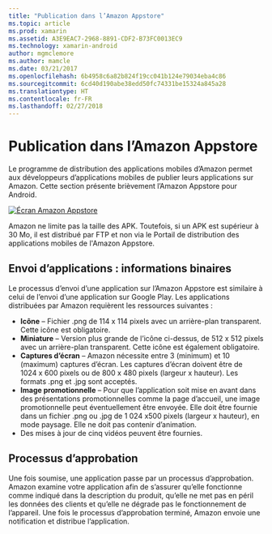 ```yaml
---
title: "Publication dans l’Amazon Appstore"
ms.topic: article
ms.prod: xamarin
ms.assetid: A3E9EAC7-2968-8891-CDF2-B73FC0013EC9
ms.technology: xamarin-android
author: mgmclemore
ms.author: mamcle
ms.date: 03/21/2017
ms.openlocfilehash: 6b4958c6a82b824f19cc041b124e79034eba4c86
ms.sourcegitcommit: 6cd40d190abe38edd50fc74331be15324a845a28
ms.translationtype: HT
ms.contentlocale: fr-FR
ms.lasthandoff: 02/27/2018
---
```

# <a name="publishing-to-the-amazon-app-store"></a>Publication dans l’Amazon Appstore

Le programme de distribution des applications mobiles d’Amazon permet aux développeurs d’applications mobiles de publier leurs applications sur Amazon. Cette section présente brièvement l’Amazon Appstore pour Android. 

[![Écran Amazon Appstore](publishing-to-amazon-images/amazon-app-store.png)](publishing-to-amazon-images/amazon-app-store.png)

Amazon ne limite pas la taille des APK. Toutefois, si un APK est supérieur à 30 Mo, il est distribué par FTP et non via le Portail de distribution des applications mobiles de l'Amazon Appstore.

<a name="Submitting_Apps:_Binary_Info" />

## <a name="submitting-apps-binary-info"></a>Envoi d’applications : informations binaires

Le processus d’envoi d’une application sur l’Amazon Appstore est similaire à celui de l’envoi d’une application sur Google Play. Les applications distribuées par Amazon requièrent les ressources suivantes : 

-   **Icône** &ndash;   Fichier .png de 114 x 114 pixels avec un arrière-plan transparent. Cette icône est obligatoire.
-   **Miniature** &ndash;   Version plus grande de l’icône ci-dessus, de 512 x 512 pixels avec un arrière-plan transparent. Cette icône est également obligatoire.
-   **Captures d’écran** &ndash;   Amazon nécessite entre 3 (minimum) et 10 (maximum) captures d’écran. Les captures d’écran doivent être de 1024 x 600 pixels ou de 800 x 480 pixels (largeur x hauteur). Les formats .png et .jpg sont acceptés.
-   **Image promotionnelle** &ndash;   Pour que l’application soit mise en avant dans des présentations promotionnelles comme la page d’accueil, une image promotionnelle peut éventuellement être envoyée. Elle doit être fournie dans un fichier .png ou .jpg de 1 024 x500 pixels (largeur x hauteur), en mode paysage. Elle ne doit pas contenir d’animation.
-  Des mises à jour de cinq vidéos peuvent être fournies.


<a name="Approval_Process" />

## <a name="approval-process"></a>Processus d’approbation

Une fois soumise, une application passe par un processus d’approbation.
Amazon examine votre application afin de s’assurer qu’elle fonctionne comme indiqué dans la description du produit, qu’elle ne met pas en péril les données des clients et qu’elle ne dégrade pas le fonctionnement de l’appareil. Une fois le processus d’approbation terminé, Amazon envoie une notification et distribue l’application.
